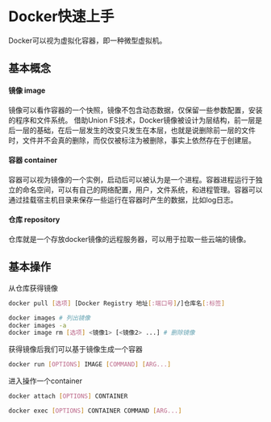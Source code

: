 # Docker快速上手
Docker可以视为虚拟化容器，即一种微型虚拟机。
## 基本概念

#### 镜像 image
镜像可以看作容器的一个快照，镜像不包含动态数据，仅保留一些参数配置，安装的程序和文件系统。
借助Union FS技术，Docker镜像被设计为层结构，前一层是后一层的基础，在后一层发生的改变只发生在本层，也就是说删除前一层的文件时，文件并不会真的删除，而仅仅被标注为被删除，事实上依然存在于创建层。
#### 容器 container
容器可以视为镜像的一个实例，启动后可以被认为是一个进程。容器进程运行于独立的命名空间，可以有自己的网络配置，用户，文件系统，和进程管理。容器可以通过挂载宿主机目录来保存一些运行在容器时产生的数据，比如log日志。
#### 仓库 repository
仓库就是一个存放docker镜像的远程服务器，可以用于拉取一些云端的镜像。
## 基本操作

从仓库获得镜像

```bash
docker pull [选项] [Docker Registry 地址[:端口号]/]仓库名[:标签]

docker images # 列出镜像
docker images -a 
docker image rm [选项] <镜像1> [<镜像2> ...] # 删除镜像
```

获得镜像后我们可以基于镜像生成一个容器

```bash
docker run [OPTIONS] IMAGE [COMMAND] [ARG...]
```

进入操作一个container

```bash
docker attach [OPTIONS] CONTAINER

docker exec [OPTIONS] CONTAINER COMMAND [ARG...]
```
